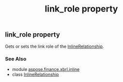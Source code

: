 ﻿---
title: link_role property
second_title: Aspose.Finance for Python via .NET API References
description: 
type: docs
weight: 50
url: /python-net/aspose.finance.xbrl.inline/inlinerelationship/link_role/
is_root: false
---

## link_role property


Gets or sets the link role of the [InlineRelationship](/finance/python-net/aspose.finance.xbrl.inline/inlinerelationship).

### See Also
* module [aspose.finance.xbrl.inline](../../)
* class [InlineRelationship](/finance/python-net/aspose.finance.xbrl.inline/inlinerelationship)
